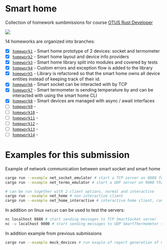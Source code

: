 # Smart home

Collection of homework sumbmissions for course [OTUS Rust Developer](https://otus.ru/lessons/rust-developer/?int_source=courses_catalog&int_term=programming)

[![](https://github.com/mihsamusev/otus_smart_home/actions/workflows/build.yml/badge.svg)](https://github.com/mihsamusev/otus_smart_home/actions/workflows/build.yml)

14 homeworks are organized into branches:

- [x] [`homework1`](https://github.com/mihsamusev/otus_smart_home/tree/homework1) - Smart home prototype of 2 devices: socket and termometer
- [x] [`homework2`](https://github.com/mihsamusev/otus_smart_home/tree/homework2) - Smart home layout and device info providers
- [x] [`homework3`](https://github.com/mihsamusev/otus_smart_home/tree/homework3) - Smart home library split into modules and covered by tests
- [x] [`homework4`](https://github.com/mihsamusev/otus_smart_home/tree/homework4) - Custom errors and exception flow is added to the library
- [x] [`homework5`](https://github.com/mihsamusev/otus_smart_home/tree/homework5) - Library is refactored so that the smart home owns all device entities instead of keeping track of their id.
- [x] [`homework6`](https://github.com/mihsamusev/otus_smart_home/tree/homework6) - Smart socket can be interacted with by TCP
- [x] [`homework7`](https://github.com/mihsamusev/otus_smart_home/tree/homework7) - Smart termometer is sending temperature by and can be interacted with using the smart home CLI
- [x] [`homework8`](https://github.com/mihsamusev/otus_smart_home/tree/homework8) - Smart devices are managed with async / await interfaces
- [ ] [`homework9`](https://github.com/mihsamusev/otus_smart_home/tree/homework9) -
- [ ] [`homework10`](https://github.com/mihsamusev/otus_smart_home/tree/homework10) -
- [ ] [`homework11`](https://github.com/mihsamusev/otus_smart_home/tree/homework11) -
- [ ] [`homework12`](https://github.com/mihsamusev/otus_smart_home/tree/homework12) -
- [ ] [`homework13`](https://github.com/mihsamusev/otus_smart_home/tree/homework13) -
- [ ] [`homework14`](https://github.com/mihsamusev/otus_smart_home/tree/homework14) -

# Examples for this submission

Example of network communication between smart socket and smart home

```sh
cargo run --example net_socket_emulator # start a TCP server on 8888 for a smart socket that is listenning for commands
cargo run --example net_termo_emulator # start a UDP server on 9000 that constantly sends data to port 9001

# can be run together with 2 client options, normal and interactive
cargo run --example net_home # non-interactive client
cargo run --example net_home_interactive # interactive home client, can query both devices
```

In addition on linux `netcat` can be used to test the servers:

```sh
nc localhost 8888 # start sending messages to TCP SmartSocket server
nc -u localhost 9000 # start sending messages to UDP SmartThermometer server
```

In addition example from previous submissions

```sh
cargo run --example mock_devices # run exaple of report generation of non-networked smart device mocks
```
